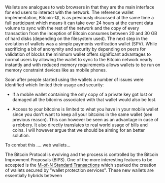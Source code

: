Wallets are analogues to web browsers in that they are the main interface for end users to interact with the network. The reference wallet implementation, Bitcoin-Qt, is as previously discussed at the same time a full participant which means it can take over 24 hours at the current data volume to sync with the rest of the network and the copy of every transaction from the inception of Bitcoin consumes between 20 and 30 GB of hard disks (depending on the filesystem used). The next step in the evolution of wallets was a simple payments verification wallet (SPV). While sacrificing a bit of anonymity and security by depending on peers for validation of blocks the minimum wallet offers significant advantages to normal users by allowing the wallet to sync to the Bitcoin network nearly instantly and with reduced memory requirements allows wallets to be run on memory constraint devices like as mobile phones.

Soon after people started using the wallets a number of issues were identified which limited their usage and security:

- If a mobile wallet containing the only copy of a private key got lost or damaged all the bitcoins associated with that wallet would also be lost.

- Access to your bitcoins is limited to what you have in your mobile wallet since you don't want to keep all your bitcoins in the same wallet (see previous reason). This can however be seen as an advantage in case of a robbery. It also directly translates to real world usage of bills and coins. I will however argue that we should be aiming for an better solution.

To combat this .... web wallets...

The Bitcoin Protocol is evolving and the process is controlled by the Bitcoin Improvment Proposals (BIPS). One of the more interesting features to be accepted is the [M-of-N Standard Transactions](https://github.com/bitcoin/bips/blob/master/bip-0011.mediawiki) which sparked the creation of wallets secured by "wallet protection services". These new wallets are essentially hybrids between

